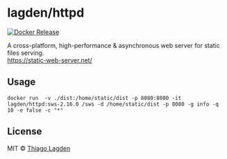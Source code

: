 # lagden/httpd

[![Docker Release][dockerelease-img]][dockerelease]

[dockerelease-img]:    https://img.shields.io/docker/v/lagden/httpd/sws-2.16.0
[dockerelease]:        https://hub.docker.com/r/lagden/httpd


A cross-platform, high-performance & asynchronous web server for static files serving.  
https://static-web-server.net/


## Usage

```
docker run  -v ./dist:/home/static/dist -p 8080:8080 -it lagden/httpd:sws-2.16.0 /sws -d /home/static/dist -p 8080 -g info -q 10 -e false -c "*" 
```


## License

MIT © [Thiago Lagden](https://github.com/lagden)
